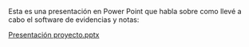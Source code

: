 Esta es una presentación en Power Point que habla sobre como llevé a cabo el software de evidencias y notas:

[Presentación proyecto.pptx](https://github.com/MiguelVargas44/Software-de-evidencias-y-notas/files/6557154/Presentacion.proyecto.pptx)